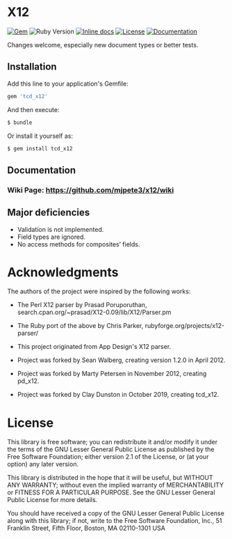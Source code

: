 # X12

[![Gem](https://img.shields.io/gem/v/tcd_x12)][gem]
![Ruby Version](https://img.shields.io/badge/Ruby->=1.9.1-red.svg)
[![Inline docs](http://inch-ci.org/github/tcd/x12.svg?branch=master)][inch-ci]
[![License](https://img.shields.io/github/license/tcd/x12)][license]
[![Documentation](http://img.shields.io/badge/docs-rubydoc.info-blue.svg)][docs]

[gem]: https://rubygems.org/gems/tcd_x12
[inch-ci]: http://inch-ci.org/github/tcd/x12
[license]: https://github.com/tcd/x12/blob/master/LICENSE
[docs]: https://www.rubydoc.info/gems/tcd_x12/1.6.2

Changes welcome, especially new document types or better tests.

## Installation

Add this line to your application's Gemfile:

```ruby
gem 'tcd_x12'
```

And then execute:

```sh
$ bundle
```

Or install it yourself as:

```sh
$ gem install tcd_x12
```

## Documentation

### Wiki Page: https://github.com/mjpete3/x12/wiki

## Major deficiencies

- Validation is not implemented.
- Field types are ignored.
- No access methods for composites’ fields.

# Acknowledgments

The authors of the project were inspired by the following works:

- The Perl X12 parser by Prasad Poruporuthan, search.cpan.org/~prasad/X12-0.09/lib/X12/Parser.pm
- The Ruby port of the above by Chris Parker, rubyforge.org/projects/x12-parser/
- This project originated from App Design's X12 parser.

- Project was forked by Sean Walberg, creating version 1.2.0 in April 2012.
- Project was forked by Marty Petersen in November 2012, creating pd_x12.
- Project was forked by Clay Dunston in October 2019, creating tcd_x12.

# License

This library is free software; you can redistribute it and/or
modify it under the terms of the GNU Lesser General Public
License as published by the Free Software Foundation; either
version 2.1 of the License, or (at your option) any later version.

This library is distributed in the hope that it will be useful,
but WITHOUT ANY WARRANTY; without even the implied warranty of
MERCHANTABILITY or FITNESS FOR A PARTICULAR PURPOSE.  See the GNU
Lesser General Public License for more details.

You should have received a copy of the GNU Lesser General Public
License along with this library; if not, write to the Free Software
Foundation, Inc., 51 Franklin Street, Fifth Floor, Boston, MA  02110-1301  USA